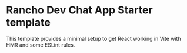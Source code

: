 # Rancho Dev Chat App Starter template

This template provides a minimal setup to get React working in Vite with HMR and some ESLint rules.
